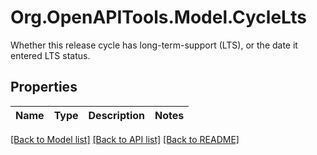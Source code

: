 # Org.OpenAPITools.Model.CycleLts
Whether this release cycle has long-term-support (LTS), or the date it entered LTS status.

## Properties

Name | Type | Description | Notes
------------ | ------------- | ------------- | -------------

[[Back to Model list]](../../README.md#documentation-for-models) [[Back to API list]](../../README.md#documentation-for-api-endpoints) [[Back to README]](../../README.md)


